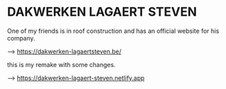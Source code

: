 # DAKWERKEN LAGAERT STEVEN

One of my friends is in roof construction and has an official website for his company.

--> https://dakwerken-lagaertsteven.be/

this is my remake with some changes.

--> https://dakwerken-lagaert-steven.netlify.app
